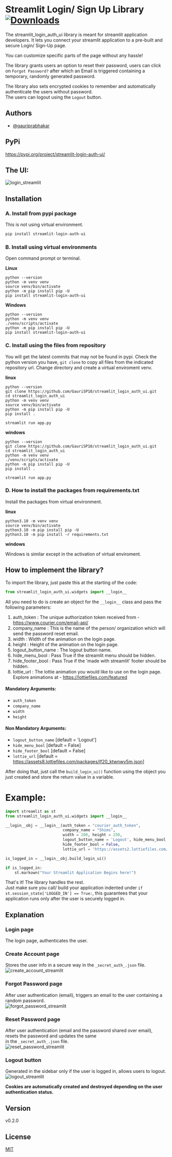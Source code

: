 
# Streamlit Login/ Sign Up Library   [![Downloads](https://static.pepy.tech/personalized-badge/streamlit-login-auth-ui?period=month&units=international_system&left_color=grey&right_color=blue&left_text=downloads)](https://pepy.tech/project/streamlit-login-auth-ui)

The streamlit_login_auth_ui library is meant for streamlit application developers.
It lets you connect your streamlit application to a pre-built and secure Login/ Sign-Up page.

You can customize specific parts of the page without any hassle!

The library grants users an option to reset their password, users can click on ```Forgot Password?``` after which an Email is triggered containing a temporary, randomly generated password.

The library also sets encrypted cookies to remember and automatically authenticate the users without password. \
The users can logout using the ```Logout``` button.


## Authors
- [@gauriprabhakar](https://github.com/GauriSP10)

## PyPi
https://pypi.org/project/streamlit-login-auth-ui/

## The UI:
![login_streamlit](https://user-images.githubusercontent.com/75731631/185765909-a70dd7af-240d-4a90-9140-45d6292e76f0.png)
 
## Installation

### A. Install from pypi package

This is not using virtual environment.

```python
pip install streamlit-login-auth-ui
```

### B. Install using virtual environments

Open command prompt or terminal.

**Linux**

```
python --version
python -m venv venv
source venv/bin/activate
python -m pip install pip -U
pip install streamlit-login-auth-ui
```

**Windows**

```
python --version
python -m venv venv
./venv/scripts/activate
python -m pip install pip -U
pip install streamlit-login-auth-ui
```

### C. Install using the files from repository

You will get the latest commits that may not be found in pypi. Check the python version you have, `git clone` to copy all files from the indicated repository url. Change directory and create a virtual enviroment venv.

**linux**

```
python --version
git clone https://github.com/GauriSP10/streamlit_login_auth_ui.git
cd streamlit_login_auth_ui
python -m venv venv
source venv/bin/activate
python -m pip install pip -U
pip install .

streamlit run app.py
```

**windows**

```
python --version
git clone https://github.com/GauriSP10/streamlit_login_auth_ui.git
cd streamlit_login_auth_ui
python -m venv venv
./venv/scripts/activate
python -m pip install pip -U
pip install .

streamlit run app.py
```

### D. How to install the packages from requirements.txt

Install the packages from virtual environment.

**linux**

```
python3.10 -m venv venv
source venv/bin/activate
python3.10 -m pip install pip -U
python3.10 -m pip install -r requirements.txt
```

**windows**

Windows is similar except in the activation of virtual enviroment.

## How to implement the library?

To import the library, just paste this at the starting of the code:
```python
from streamlit_login_auth_ui.widgets import __login__
```

All you need to do is create an object for the ```__login__``` class and pass the following parameters:
1. auth_token : The unique authorization token received from - https://www.courier.com/email-api/
2. company_name : This is the name of the person/ organization which will send the password reset email.
3. width : Width of the animation on the login page.
4. height : Height of the animation on the login page.
5. logout_button_name : The logout button name.
6. hide_menu_bool : Pass True if the streamlit menu should be hidden.
7. hide_footer_bool : Pass True if the 'made with streamlit' footer should be hidden.
8. lottie_url : The lottie animation you would like to use on the login page. Explore animations at - https://lottiefiles.com/featured

#### Mandatory Arguments:
* ```auth_token```
* ```company_name```
* ```width```
* ```height```

#### Non Mandatory Arguments:
* ```logout_button_name```     [default = 'Logout']
* ```hide_menu_bool```         [default = False]
* ```hide_footer_bool```       [default = False]
* ```lottie_url```             [default = https://assets8.lottiefiles.com/packages/lf20_ktwnwv5m.json]

After doing that, just call the ```build_login_ui()``` function using the object you just created and store the return value in a variable.

# Example:
```python
import streamlit as st
from streamlit_login_auth_ui.widgets import __login__

__login__obj = __login__(auth_token = "courier_auth_token", 
                         company_name = "Shims",
                         width = 200, height = 250, 
                         logout_button_name = 'Logout', hide_menu_bool = False, 
                         hide_footer_bool = False, 
                         lottie_url = 'https://assets2.lottiefiles.com/packages/lf20_jcikwtux.json')

is_logged_in = __login__obj.build_login_ui()

if is_logged_in:
    st.markown("Your Streamlit Application Begins here!")
```

That's it! The library handles the rest. \
Just make sure you call/ build your application indented under ```if st.session_state['LOGGED_IN'] == True:```, this guarantees that your application runs only after the user is securely logged in. 

## Explanation
### Login page
The login page, authenticates the user.

### Create Account page
Stores the user info in a secure way in the ```_secret_auth_.json``` file. \
![create_account_streamlit](https://user-images.githubusercontent.com/75731631/185765826-3bb5d2ca-c549-46ff-bf14-2cc42d295588.png)

### Forgot Password page
After user authentication (email), triggers an email to the user containing a random password. \
![forgot_password_streamlit](https://user-images.githubusercontent.com/75731631/185765851-18db4775-b1f0-4cfe-86a7-93bda88227dd.png)

### Reset Password page
After user authentication (email and the password shared over email), resets the password and updates the same \
in the ```_secret_auth_.json``` file. \
![reset_password_streamlit](https://user-images.githubusercontent.com/75731631/185765859-a0cf45b0-bfa4-489d-8060-001a9372843a.png)

### Logout button
Generated in the sidebar only if the user is logged in, allows users to logout. \
![logout_streamlit](https://user-images.githubusercontent.com/75731631/185765879-dbe17dda-93e3-4417-b5fc-5ce1d4dc8ecc.png)

__Cookies are automatically created and destroyed depending on the user authentication status.__

## Version
v0.2.0

## License
[MIT](https://github.com/GauriSP10/streamlit_login_auth_ui/blob/main/LICENSE)







